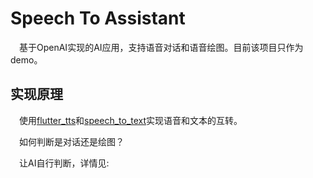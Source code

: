 # Speech To Assistant

&emsp;基于OpenAI实现的AI应用，支持语音对话和语音绘图。目前该项目只作为demo。

## 实现原理

&emsp;使用[flutter_tts](https://pub.dev/packages/flutter_tts)和[speech_to_text](https://pub.dev/packages/speech_to_text)实现语音和文本的互转。

&emsp;如何判断是对话还是绘图？

&emsp;让AI自行判断，详情见:[]()

